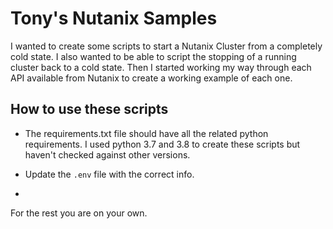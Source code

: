 # Tony's Nutanix Samples

I wanted to create some scripts to start a Nutanix Cluster from a completely cold state.  I also wanted to be able to script the stopping of a running cluster back to a cold state.  Then I started working my way through each API available from Nutanix to create a working example of each one.

## How to use these scripts

- The requirements.txt file should have all the related python requirements.  I used python 3.7 and 3.8 to create these scripts but haven't checked against other versions.

- Update the  `.env` file with the correct info.
- 
For the rest you are on your own. 
